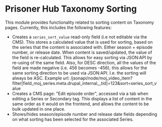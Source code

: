 # Prisoner Hub Taxonomy Sorting

This module provides functionality related to sorting content on Taxonomy pages.
Currently, this includes the following features:
* Creates a `series_sort_value` read-only field (i.e not editable via the CMS).
  This stores a calculated value that is used for sorting, based on the series that the content is associated with.
  Either season + episode number, or release date. When content is saved/updated, the value of the field is re-calculated.
  This allows for easy sorting via JSON:API by re-using of the same field.
  Also, for DESC direction, all the values of the field are made negative (i.e. 456 becomes -456),
  this allows for the same sorting direction to be used via JSON:API.  I.e. the sorting will always be ASC.
  Example url: /jsonapi/node/moj_video_item?filter[field_moj_series.meta.drupal_internal__tid]=123&sort=series_sort_value
* Creates a CMS page: "Edit episode order", accessed via a tab when editing a Series or Secondary tag.  This displays a
  list of content in the same order as it would on the frontend, and allows the content to be bulk updated in one place.
* Shows/hides season/episode number and release date fields depending on what sorting has been selected for the
  associated Series.

